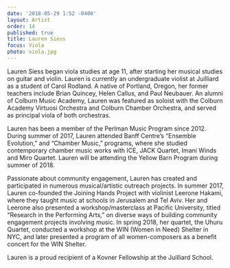 ```yaml
---
date: '2018-05-29 1:52 -0400'
layout: Artist
order: 14
published: true
title: Lauren Siess
focus: Viola
photo: viola.jpg
---
```

Lauren Siess began viola studies at age 11, after starting her musical studies on guitar and violin.  Lauren is currently an undergraduate violist at Juilliard as a student of Carol Rodland. A native of Portland, Oregon, her former teachers include Brian Quincey, Helen Callus, and Paul Neubauer. An alumni of Colburn Music Academy, Lauren was featured as soloist with the Colburn Academy Virtuosi Orchestra and Colburn Chamber Orchestra, and served as principal viola of both orchestras.  

Lauren has been a member of the Perlman Music Program since 2012.  During summer of 2017, Lauren attended Banff Centre’s “Ensemble Evolution,” and “Chamber Music,” programs, where she studied contemporary chamber music works with ICE, JACK Quartet, Imani Winds and Miro Quartet. Lauren will be attending the Yellow Barn Program during summer of 2018.  

Passionate about community engagement, Lauren has created and participated in numerous musical/artistic outreach projects. In summer 2017, Lauren co-founded the Joining Hands Project with violinist Leerone Hakami, where they taught music at schools in Jerusalem and Tel Aviv. Her and Leerone also presented a workshop/masterclass at Pacific University, titled “Research in the Performing Arts,” on diverse ways of building community engagement projects involving music. In spring 2018, her quartet, the Uhuru Quartet, conducted a workshop at the WIN (Women in Need) Shelter in NYC, and later presented a program of all women-composers as a benefit concert for the WIN Shelter.  

Lauren is a proud recipient of a Kovner Fellowship at the Juilliard School.
